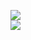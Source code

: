 [![](https://img.shields.io/badge/Made%20With-Github%20Spray-lightgrey.svg?style=for-the-badge&logo=github)](https://github.com/Annihil/github-spray#6106)  
[![](https://i.imgur.com/2DrTn0Z.gif)](https://github.com/Annihil/github-spray)